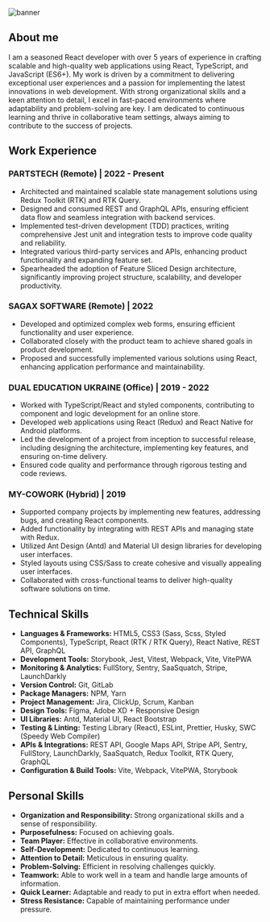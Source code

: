 ![banner](https://i.imgur.com/W9APsNr.png "banner")

## About me
I am a seasoned React developer with over 5 years of experience in crafting scalable and high-quality web applications using React, TypeScript, and JavaScript (ES6+). My work is driven by a commitment to delivering exceptional user experiences and a passion for implementing the latest innovations in web development.
With strong organizational skills and a keen attention to detail, I excel in fast-paced environments where adaptability and problem-solving are key. I am dedicated to continuous learning and thrive in collaborative team settings, always aiming to contribute to the success of projects.

## Work Experience

### PARTSTECH (Remote) | 2022 - Present
- Architected and maintained scalable state management solutions using Redux Toolkit (RTK) and RTK Query.
- Designed and consumed REST and GraphQL APIs, ensuring efficient data flow and seamless integration with backend services.
- Implemented test-driven development (TDD) practices, writing comprehensive Jest unit and integration tests to improve code quality and reliability.
- Integrated various third-party services and APIs, enhancing product functionality and expanding feature set.
- Spearheaded the adoption of Feature Sliced Design architecture, significantly improving project structure, scalability, and developer productivity.

### SAGAX SOFTWARE (Remote) | 2022
- Developed and optimized complex web forms, ensuring efficient functionality and user experience.
- Collaborated closely with the product team to achieve shared goals in product development.
- Proposed and successfully implemented various solutions using React, enhancing application performance and maintainability.

### DUAL EDUCATION UKRAINE (Office) | 2019 - 2022
- Worked with TypeScript/React and styled components, contributing to component and logic development for an online store.
- Developed web applications using React (Redux) and React Native for Android platforms.
- Led the development of a project from inception to successful release, including designing the architecture, implementing key features, and ensuring on-time delivery.
- Ensured code quality and performance through rigorous testing and code reviews.

### MY-COWORK (Hybrid) | 2019
- Supported company projects by implementing new features, addressing bugs, and creating React components.
- Added functionality by integrating with REST APIs and managing state with Redux.
- Utilized Ant Design (Antd) and Material UI design libraries for developing user interfaces.
- Styled layouts using CSS/Sass to create cohesive and visually appealing user interfaces.
- Collaborated with cross-functional teams to deliver high-quality software solutions on time.

## Technical Skills
- **Languages & Frameworks:** HTML5, CSS3 (Sass, Scss, Styled Components), TypeScript, React (RTK / RTK Query), React Native, REST API, GraphQL
- **Development Tools:** Storybook, Jest, Vitest, Webpack, Vite, VitePWA
- **Monitoring & Analytics:** FullStory, Sentry, SaaSquatch, Stripe, LaunchDarkly
- **Version Control:** Git, GitLab
- **Package Managers:** NPM, Yarn
- **Project Management:** Jira, ClickUp, Scrum, Kanban
- **Design Tools:** Figma, Adobe XD + Responsive Design
- **UI Libraries:** Antd, Material UI, React Bootstrap
- **Testing & Linting:** Testing Library (React), ESLint, Prettier, Husky, SWC (Speedy Web Compiler)
- **APIs & Integrations:** REST API, Google Maps API, Stripe API, Sentry, FullStory, LaunchDarkly, SaaSquatch, Redux Toolkit, RTK Query, GraphQL
- **Configuration & Build Tools:** Vite, Webpack, VitePWA, Storybook

## Personal Skills
- **Organization and Responsibility:** Strong organizational skills and a sense of responsibility.
- **Purposefulness:** Focused on achieving goals.
- **Team Player:** Effective in collaborative environments.
- **Self-Development:** Dedicated to continuous learning.
- **Attention to Detail:** Meticulous in ensuring quality.
- **Problem-Solving:** Efficient in resolving challenges quickly.
- **Teamwork:** Able to work well in a team and handle large amounts of information.
- **Quick Learner:** Adaptable and ready to put in extra effort when needed.
- **Stress Resistance:** Capable of maintaining performance under pressure.
